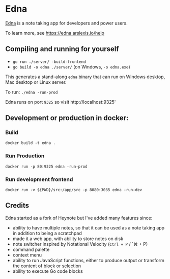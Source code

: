 # Edna

[Edna](https://edna.arslexis.io) is a note taking app for developers and power users.

To learn more, see https://edna.arslexis.io/help

## Compiling and running for yourself

* `go run ./server/ -build-frontend`
* `go build -o edna ./server/` (on Windows, `-o edna.exe`)

This generates a stand-along `edna` binary that can run on Windows desktop, Mac desktop or Linux server.

To run: `./edna -run-prod`

Edna runs on port `9325` so visit http://localhost:9325'

## Development or production in docker:

### Build
```
docker build -t edna .
```
### Run Production
```
docker run -p 80:9325 edna -run-prod
```

### Run development frontend
```
docker run -v ${PWD}/src:/app/src -p 8080:3035 edna -run-dev
```


## Credits

Edna started as a fork of Heynote but I've added many features since:
* ability to have multiple notes, so that it can be used as a note taking app in addition to being a scratchpad
* made it a web app, with ability to store notes on disk
* note switcher inspired by Notational Velocity (`Ctrl + P` / `⌘ + P)
* command palette
* context menu
* ability to run JavaScript functions, either to produce output or transform the content of block or selection
* ability to execute Go code blocks
